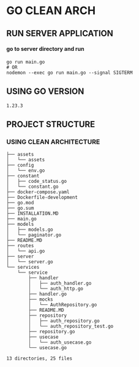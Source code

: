 # GO CLEAN ARCH

## RUN SERVER APPLICATION
<h4>go to server directory and run</h4>

```golang
go run main.go
# OR
nodemon --exec go run main.go --signal SIGTERM
```

## USING GO VERSION
``1.23.3``

## PROJECT STRUCTURE
### USING CLEAN ARCHITECTURE

    ├── assets
    │   └── assets
    ├── config
    │   └── env.go
    ├── constant
    │   ├── code_status.go
    │   └── constant.go
    ├── docker-compose.yaml
    ├── Dockerfile-development
    ├── go.mod
    ├── go.sum
    ├── INSTALLATION.MD
    ├── main.go
    ├── models
    │   ├── models.go
    │   └── paginator.go
    ├── README.MD
    ├── routes
    │   └── api.go
    ├── server
    │   └── server.go
    └── services
        └── service
            ├── handler
            │   ├── auth_handler.go
            │   └── auth_http.go
            ├── handler.go
            ├── mocks
            │   └── AuthRepository.go
            ├── README.MD
            ├── repository
            │   ├── auth_repository.go
            │   └── auth_repository_test.go
            ├── repository.go
            ├── usecase
            │   └── auth_usecase.go
            └── usecase.go

    13 directories, 25 files
